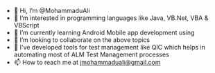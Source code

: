- 👋 Hi, I’m @MohammaduAli
- 👀 I’m interested in programming languages like Java, VB.Net, VBA & VBScript
- 🌱 I’m currently learning Android Mobile app development using
- 💞️ I’m looking to collaborate on the above topics
- 🌱 I've developed tools for test management like QIC which helps in automating most of ALM Test Management processes
- 📫 How to reach me at jmohammaduali@gmail.com

<!---
MohammaduAli/MohammaduAli is a ✨ special ✨ repository because its `README.md` (this file) appears on your GitHub profile.
You can click the Preview link to take a look at your changes.
--->
